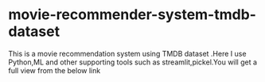 # movie-recommender-system-tmdb-dataset
This is a movie recommendation system using TMDB dataset .Here I use Python,ML and other supporting tools such as streamlit,pickel.You will get a full view from the below link

